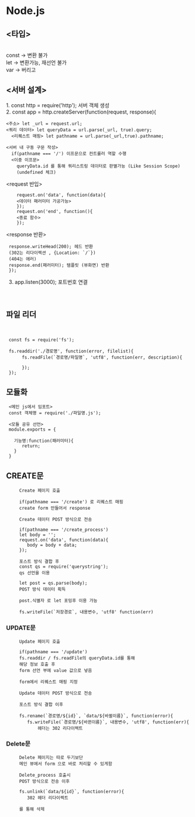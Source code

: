 # Node.js

<h2><타입></h2><br>
    const -> 변환 불가<br>
    let -> 변환가능, 재선언 불가<br>
    var -> 버리고<br>

<h2><서버 설계></h2>
1. const http = require('http'); 서버 객체 생성<br>
2. const app = http.createServer(function(request, response){<br>

  
    <주소> let _url = request.url;
    <쿼리 데이터> let queryData = url.parse(_url, true).query;
      <리퀘스트 매핑> let pathname = url.parse(_url,true).pathname;
   
    <서버 내 구동 구문 작성>
      if(pathname === '/') 이프문으로 컨트롤러 역할 수행
      <이중 이프문>
        queryData.id 를 통해 쿼리스트링 데이터로 판별가능 (Like Session Scope)
        (undefined 체크)
   
   <request 반입><br>
        
        request.on('data', function(data){
        <데이터 패러미터 가공가능>
        });
        request.on('end', function(){
        <종료 함수>
        });
   
   
   <response 반환><br>
     
     response.writeHead(200); 헤드 반환
     (302는 리다이렉션 , {Location: `/`})
     (404는 에러)
     response.end(패러미터); 템플릿 (뷰화면) 반환
     });

     

3. app.listen(3000); 포트번호 연결<br><br><br>

          

<h2>파일 리더</h2><br>
     
     const fs = require('fs');
     
     fs.readdir('./경로명', function(error, filelist){
          fs.readFile(`경로명/파일명`, 'utf8', function(err, description){
        
          });
     });
     
<h2>모듈화</h2>
     
     <메인 js에서 임포트>
     const 객체명 = require('./파일명.js');
       
     <모듈 공유 선언>
     module.exports = {
     
       기능명:function(패러미터){
          return;
       }
     }
     
         
         
<h2>CREATE문</h2>
         
         
         Create 페이지 호출
         
         if(pathname === '/create') 로 리퀘스트 매핑
         create form 만들어서 response
         
         Create 데이터 POST 방식으로 전송
         
         if(pathname === '/create_process')
         let body = '';
         request.on('data', function(data){
            body = body + data;
         }); 
         
         포스트 방식 결합 후
         const qs = require('querystring'); 
         qs 선언을 이용
         
         let post = qs.parse(body);
         POST 방식 데이터 획득
         
         post.식별자 로 let 포밍후 이용 가능
         
         fs.writeFile(`저장경로`, 내용변수, 'utf8' function(err)
         
         
<h3>UPDATE문</h3>
         
         Update 페이지 호출
         
         if(pathname === '/update')
         fs.readdir / fs.readFile의 queryData.id를 통해
         해당 정보 호출 후
         form 선언 부에 value 값으로 넣음
         
         form에서 리퀘스트 매핑 지정
         
         Update 데이터 POST 방식으로 전송
         
         포스트 방식 결합 이후
         
         fs.rename(`경로명/${id}`, `data/${바뀔이름}`, function(error){
            fs.writeFile(`경로명/${바뀐이름}`, 내용변수, 'utf8', function(err){
                헤더는 302 리다이렉트
         
<h3>Delete문</h3>
         

         Delete 페이지는 따로 두기보단
         메인 뷰에서 form 으로 바로 처리할 수 있게함
         
         Delete_process 호출시
         POST 방식으로 전송 이후
         
         fs.unlink(`data/${id}`, function(error){
            302 헤더 리다이렉트
         
         를 통해 삭제
         
         
